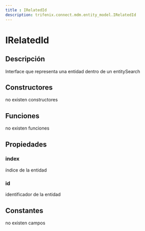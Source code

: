 ```yaml
---
title : IRelatedId
description: trifenix.connect.mdm.entity_model.IRelatedId
---
```




# IRelatedId

## Descripción
Interface que representa una entidad dentro de un entitySearch
## Constructores

no existen constructores


## Funciones

no existen funciones

## Propiedades

### index
índice de la entidad
### id
identificador de la entidad
## Constantes
no existen campos

